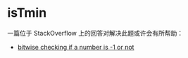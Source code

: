 # isTmin

一篇位于 StackOverflow 上的回答对解决此题或许会有所帮助：

- [bitwise checking if a number is -1 or not](https://stackoverflow.com/questions/15962682/bitwise-checking-if-a-number-is-1-or-not/78260004#78260004)
